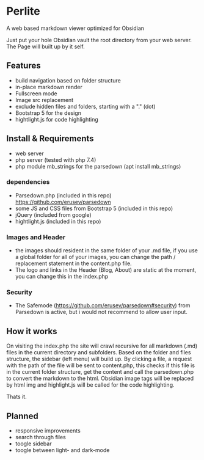 # Perlite
 A web based markdown viewer optimized for Obsidian

Just put your hole Obsidian vault the root directory from your web server. The Page will built up by it self. 


## Features

- build navigation based on folder structure
- in-place markdown render
- Fullscreen mode
- Image src replacement
- exclude hidden files and folders, starting with a "." (dot)
- Bootstrap 5 for the design
- hightlight.js for code highlighting 



## Install & Requirements

- web server
- php server (tested with php 7.4)
- php module mb_strings for the parsedown (apt install mb_strings)


### dependencies
- Parsedown.php (included in this repo) https://github.com/erusev/parsedown
- some JS and CSS files from Bootstrap 5 (included in this repo)
- jQuery (included from google)
- hightlight.js (included in this repo)


### Images and Header

- the images should resident in the same folder of your .md file, if you use a global folder for all of your images, you can change the path / replacement statement in the content.php file.
- The logo and links in the Header (Blog, About) are static at the moment, you can change this in the index.php


### Security

- The Safemode (https://github.com/erusev/parsedown#security) from Parsedown is active, but i would not recommend to allow user input.


## How it works

On visiting the index.php the site will crawl recursive for all markdown (.md) files in the current directory and subfolders. Based on the folder and files structure, the sidebar (left menu) will build up. By clicking a file, a request with the path of the file will be sent to content.php, this checks if this file is in the current folder structure, get the content and call the parsedown.php to convert the markdown to the html. Obsidian image tags will be replaced by html img and highlight.js will be called for the code highlighting.

Thats it.


## Planned

- responsive improvements
- search through files
- toogle sidebar
- toogle between light- and dark-mode
